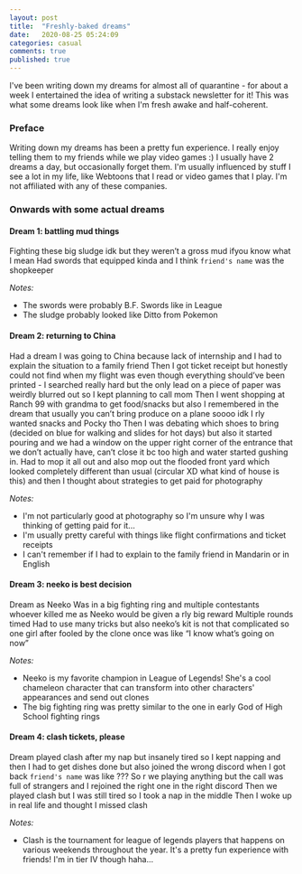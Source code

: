 ```yaml
---
layout: post
title:  "Freshly-baked dreams"
date:   2020-08-25 05:24:09
categories: casual
comments: true
published: true
---
```


I've been writing down my dreams for almost all of quarantine - for about a week I entertained the idea of writing a substack newsletter for it! This was what some dreams look like when I'm fresh awake and half-coherent.

<!--more-->

### Preface
Writing down my dreams has been a pretty fun experience. I really enjoy telling them to my friends while we play video games :) I usually have 2 dreams a day, but occasionally forget them. I'm usually influenced by stuff I see a lot in my life, like Webtoons that I read or video games that I play. I'm not affiliated with any of these companies. 

### Onwards with some actual dreams

#### Dream 1: battling mud things
Fighting these big sludge idk but they weren’t a gross mud ifyou know what I mean
Had swords that equipped kinda and I think `friend's name` was the shopkeeper

*Notes:* 
- The swords were probably B.F. Swords like in League
- The sludge probably looked like Ditto from Pokemon

#### Dream 2: returning to China
Had a dream I was going to China because lack of internship and I had to explain the situation to a family friend
Then I got ticket receipt but honestly could not find when my flight was even though everything should’ve been printed - I searched really hard but the only lead on a piece of paper was weirdly blurred out so I kept planning to call mom
Then I went shopping at Ranch 99 with grandma to get food/snacks but also I remembered in the dream that usually you can’t bring produce on a plane soooo idk I rly wanted snacks and Pocky tho 
Then I was debating which shoes to bring (decided on blue for walking and slides for hot days) but also it started pouring and we had a window on the upper right corner of the entrance that we don’t actually have, can’t close it bc too high and water started gushing in. Had to mop it all out and also mop out the flooded front yard which looked completely different than usual (circular XD what kind of house is this) and then I thought about strategies to get paid for photography

*Notes:* 
- I'm not particularly good at photography so I'm unsure why I was thinking of getting paid for it...
- I'm usually pretty careful with things like flight confirmations and ticket receipts
- I can't remember if I had to explain to the family friend in Mandarin or in English

#### Dream 3: neeko is best decision
Dream as Neeko
Was in a big fighting ring and multiple contestants whoever killed me as Neeko would be given a rly big reward
Multiple rounds timed
Had to use many tricks but also neeko’s kit is not that complicated so one girl after fooled by the clone once was like “I know what’s going on now” 

*Notes:*
- Neeko is my favorite champion in League of Legends! She's a cool chameleon character that can transform into other characters' appearances and send out clones
- The big fighting ring was pretty similar to the one in early God of High School fighting rings

#### Dream 4: clash tickets, please
Dream played clash after my nap but insanely tired so I kept napping and then I had to get dishes done but also joined the wrong discord when I got back `friend's name` was like ??? So r we playing anything but the call was full of strangers and I rejoined the right one in the right discord
Then we played clash but I was still tired so I took a nap in the middle
Then I woke up in real life and thought I missed clash

*Notes:*
- Clash is the tournament for league of legends players that happens on various weekends throughout the year. It's a pretty fun experience with friends! I'm in tier IV though haha...